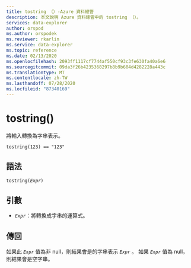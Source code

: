```yaml
---
title: tostring （）-Azure 資料總管
description: 本文說明 Azure 資料總管中的 tostring （）。
services: data-explorer
author: orspod
ms.author: orspodek
ms.reviewer: rkarlin
ms.service: data-explorer
ms.topic: reference
ms.date: 02/13/2020
ms.openlocfilehash: 2093ff1117cf7744af550cf93c3fe630fa40a6e6
ms.sourcegitcommit: 09da3f26b4235368297b8b9b604d4282228a443c
ms.translationtype: MT
ms.contentlocale: zh-TW
ms.lasthandoff: 07/28/2020
ms.locfileid: "87340169"
---
```

# <a name="tostring"></a>tostring()

將輸入轉換為字串表示。

```kusto
tostring(123) == "123"
```

## <a name="syntax"></a>語法

`tostring(`*`Expr`*`)`

## <a name="arguments"></a>引數

* *`Expr`*：將轉換成字串的運算式。 

## <a name="returns"></a>傳回

如果此 *`Expr`* 值為非 null，則結果會是的字串表示 *`Expr`* 。
如果 *`Expr`* 值為 null，則結果會是空字串。
 